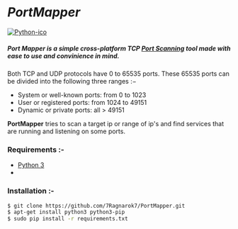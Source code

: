 # *PortMapper*
[![Python-ico](https://github.com/7Ragnarok7/PortMapper/blob/master/image-src/python-logo.png?raw=true)][py]  

##### Port Mapper is a simple cross-platform TCP [Port Scanning][ps] tool made with ease to use and convinience in mind. 

Both TCP and UDP protocols have 0 to 65535 ports. These 65535 ports can be divided into the following three ranges :−
- System or well-known ports: from 0 to 1023
- User or registered ports: from 1024 to 49151
- Dynamic or private ports: all > 49151 

**PortMapper** tries to scan a target ip or range of ip's and find services that are running and listening on some ports.

### Requirements :-  
 - [Python 3][py]
 - 
 
### Installation :-
 
```sh
$ git clone https://github.com/7Ragnarok7/PortMapper.git
$ apt-get install python3 python3-pip
$ sudo pip install -r requirements.txt


```








[//]: # "Fill out the references below :-"

[ps]:<https://www.techopedia.com/definition/4059/port-scanning>
[py]:<https://www.python.org>



